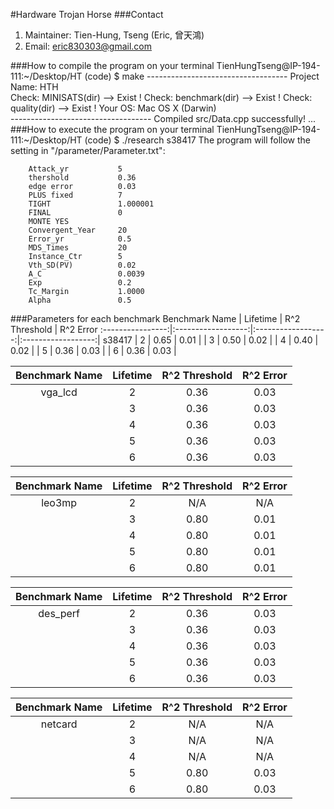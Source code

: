 #Hardware Trojan Horse
###Contact
1. Maintainer: Tien-Hung, Tseng (Eric, 曾天鴻)
2. Email: eric830303@gmail.com

###How to compile the program on your terminal
		TienHungTseng@IP-194-111:~/Desktop/HT (code)    $ make
		-----------------------------------
 		Project Name: HTH               
 		Check: MINISATS(dir) --> Exist !
 		Check: benchmark(dir) --> Exist !
 		Check: quality(dir) --> Exist !
 		Your OS: Mac OS X (Darwin)      
		-----------------------------------
		Compiled src/Data.cpp successfully!
		...
###How to execute the program on your terminal
		TienHungTseng@IP-194-111:~/Desktop/HT (code)    $ ./research s38417
The program will follow the setting in "/parameter/Parameter.txt":

		Attack_yr			5	
		thershold			0.36
		edge error			0.03
		PLUS fixed			7
		TIGHT				1.000001
		FINAL 				0
		MONTE YES
		Convergent_Year		20
		Error_yr			0.5
		MDS_Times			20
		Instance_Ctr		5
		Vth_SD(PV)			0.02 
		A_C					0.0039  
		Exp					0.2
		Tc_Margin			1.0000
		Alpha				0.5

###Parameters for each benchmark
Benchmark Name	| Lifetime | R^2 Threshold | R^2 Error
:----------------:|:------------------:|:------------------:|:------------------:|
s38417	| 2	 | 0.65 | 0.01 |
		| 3 | 0.50 | 0.02 |	
		| 4 | 0.40 | 0.02 |	
		| 5 | 0.36 | 0.03 |
		| 6 | 0.36 | 0.03 |		
		
Benchmark Name	| Lifetime | R^2 Threshold | R^2 Error
:----------------:|:------------------:|:------------------:|:------------------:|
vga_lcd| 2 | 0.36 | 0.03 |
		| 3 | 0.36 | 0.03 |	
		| 4 | 0.36 | 0.03 |	
		| 5 | 0.36 | 0.03 |
		| 6 | 0.36 | 0.03 |	
		
Benchmark Name	| Lifetime | R^2 Threshold | R^2 Error
:----------------:|:------------------:|:------------------:|:------------------:|
leo3mp	| 2	 | N/A | N/A |
		| 3 | 0.80 | 0.01 |	
		| 4 | 0.80 | 0.01 |	
		| 5 | 0.80 | 0.01 |
		| 6 | 0.80 | 0.01 |	

Benchmark Name	| Lifetime | R^2 Threshold | R^2 Error
:----------------:|:------------------:|:------------------:|:------------------:|
des_perf| 2| 0.36 | 0.03 |
		| 3 | 0.36 | 0.03 |	
		| 4 | 0.36 | 0.03 |	
		| 5 | 0.36 | 0.03 |
		| 6 | 0.36 | 0.03 |	

Benchmark Name	| Lifetime | R^2 Threshold | R^2 Error
:----------------:|:------------------:|:------------------:|:------------------:|
netcard| 2 | N/A | N/A |
		| 3 | N/A | N/A |	
		| 4 | N/A | N/A |	
		| 5 | 0.80 | 0.03 |
		| 6 | 0.80 | 0.03 |	
			